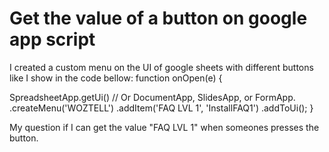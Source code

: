 
# Get the value of a button on google app script

I created a custom menu on the UI of google sheets with different buttons like I show in the code bellow:
function onOpen(e) {
  
  SpreadsheetApp.getUi() // Or DocumentApp, SlidesApp, or FormApp.
      .createMenu('WOZTELL')
      .addItem('FAQ LVL 1', 'InstallFAQ1')
      .addToUi();
}

My question if I can get the value "FAQ LVL 1" when someones presses the button.

        
